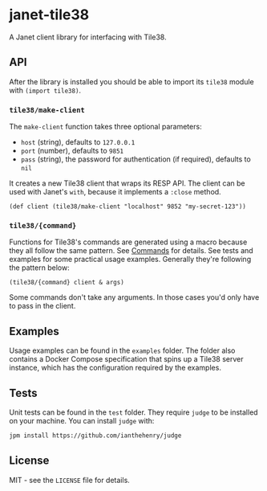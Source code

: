 # janet-tile38

A Janet client library for interfacing with Tile38.

## API

After the library is installed you should be able to import its `tile38`
module with `(import tile38)`.

### `tile38/make-client`

The `make-client` function takes three optional parameters:
- `host` (string), defaults to `127.0.0.1`
- `port` (number), defaults to `9851`
- `pass` (string), the password for authentication (if required), defaults to `nil`

It creates a new Tile38 client that wraps its RESP API. The client can be
used with Janet's `with`, because it implements a `:close` method.

```janet
(def client (tile38/make-client "localhost" 9852 "my-secret-123"))
```

### `tile38/{command}`

Functions for Tile38's commands are generated using a macro because they all
follow the same pattern. See [Commands](https://tile38.com/commands/#) for
details. See tests and examples for some practical usage examples. Generally
they're following the pattern below:

```
(tile38/{command} client & args)
```

Some commands don't take any arguments. In those cases you'd only have to pass
in the client.

## Examples

Usage examples can be found in the `examples` folder. The folder also contains
a Docker Compose specification that spins up a Tile38 server instance, which
has the configuration required by the examples.

## Tests

Unit tests can be found in the `test` folder. They require `judge` to be
installed on your machine. You can install `judge` with:

```sh
jpm install https://github.com/ianthehenry/judge
```

## License

MIT - see the `LICENSE` file for details.
